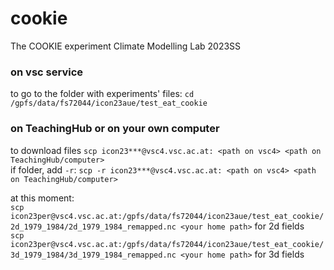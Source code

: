 # cookie
The COOKIE experiment Climate Modelling Lab 2023SS

### on vsc service
to go to the folder with experiments' files: `cd /gpfs/data/fs72044/icon23aue/test_eat_cookie`

### on TeachingHub or on your own computer
to download files `scp icon23***@vsc4.vsc.ac.at: <path on vsc4> <path on TeachingHub/computer>` <br>
if folder, add `-r`: `scp -r icon23***@vsc4.vsc.ac.at: <path on vsc4> <path on TeachingHub/computer>` <br>

at this moment: <br>
`scp icon23per@vsc4.vsc.ac.at:/gpfs/data/fs72044/icon23aue/test_eat_cookie/2d_1979_1984/2d_1979_1984_remapped.nc <your home path>` for 2d fields <br>
`scp icon23per@vsc4.vsc.ac.at:/gpfs/data/fs72044/icon23aue/test_eat_cookie/3d_1979_1984/3d_1979_1984_remapped.nc <your home path>` for 3d fields <br>
